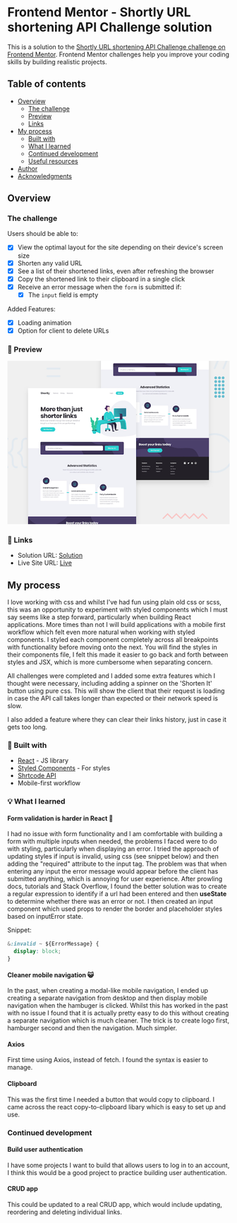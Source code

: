# Frontend Mentor - Shortly URL shortening API Challenge solution

This is a solution to the [Shortly URL shortening API Challenge challenge on Frontend Mentor](https://www.frontendmentor.io/challenges/url-shortening-api-landing-page-2ce3ob-G). Frontend Mentor challenges help you improve your coding skills by building realistic projects.

## Table of contents

- [Overview](#overview)
  - [The challenge](#the-challenge)
  - [Preview](#preview)
  - [Links](#links)
- [My process](#my-process)
  - [Built with](#built-with)
  - [What I learned](#what-i-learned)
  - [Continued development](#continued-development)
  - [Useful resources](#useful-resources)
- [Author](#author)
- [Acknowledgments](#acknowledgments)

## Overview

### The challenge

Users should be able to:

- [x] View the optimal layout for the site depending on their device's screen size
- [x] Shorten any valid URL
- [x] See a list of their shortened links, even after refreshing the browser
- [x] Copy the shortened link to their clipboard in a single click
- [x] Receive an error message when the `form` is submitted if:
  - [x] The `input` field is empty

Added Features:

- [x] Loading animation
- [x] Option for client to delete URLs

### 📸 Preview

![preview](./preview.jpg)

### 🔗 Links

- Solution URL: [Solution](https://github.com/jkellerman/shortly)
- Live Site URL: [Live](https://shrtly-app.netlify.app)

## My process

I love working with css and whilst I've had fun using plain old css or scss, this was an opportunity to experiment with styled components which I must say seems like a step forward, particularly when building React applications. More times than not I will build applications with a mobile first workflow which felt even more natural when working with styled components. I styled each component completely across all breakpoints with functionality before moving onto the next. You will find the styles in their components file, I felt this made it easier to go back and forth between styles and JSX, which is more cumbersome when separating concern.

All challenges were completed and I added some extra features which I thought were necessary, including adding a spinner on the 'Shorten It' button using pure css. This will show the client that their request is loading in case the API call takes longer than expected or their network speed is slow.

I also added a feature where they can clear their links history, just in case it gets too long.

### 🧰 Built with

- [React](https://reactjs.org/) - JS library
- [Styled Components](https://styled-components.com/) - For styles
- [Shrtcode API](https://app.shrtco.de/)
- Mobile-first workflow

### 💡 What I learned

#### Form validation is harder in React 🫠

I had no issue with form functionality and I am comfortable with building a form with multiple inputs when needed, the problems I faced were to do with styling, particularly when displaying an error. I tried the approach of updating styles if input is invalid, using css (see snippet below) and then adding the "required" attribute to the input tag. The problem was that when entering any input the error message would appear before the client has submitted anything, which is annoying for user experience. After prowling docs, tutorials and Stack Overflow, I found the better solution was to create a regular expression to identify if a url had been entered and then **useState** to determine whether there was an error or not. I then created an input component which used props to render the border and placeholder styles based on inputError state.

Snippet:

```css
&:invalid ~ ${ErrorMessage} {
  display: block;
}
```

#### Cleaner mobile navigation 😺

In the past, when creating a modal-like mobile navigation, I ended up creating a separate navigation from desktop and then display mobile navigation when the hambuger is clicked. Whilst this has worked in the past with no issue I found that it is actually pretty easy to do this without creating a separate navigation which is much cleaner. The trick is to create logo first, hamburger second and then the navigation. Much simpler.

#### Axios

First time using Axios, instead of fetch. I found the syntax is easier to manage.

#### Clipboard

This was the first time I needed a button that would copy to clipboard. I came across the react copy-to-clipboard libary which is easy to set up and use.

### Continued development

#### Build user authentication

I have some projects I want to build that allows users to log in to an account, I think this would be a good project to practice building user authentication.

#### CRUD app

This could be updated to a real CRUD app, which would include updating, reordering and deleting individual links.
